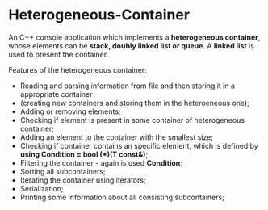 # Heterogeneous-Container

An C++ console application which implements a **heterogeneous container**, whose elements
can be **stack, doubly linked list or queue**. A **linked list** is used to present the container. 

Features of the heterogeneous container:
-  Reading and parsing information from file and then storing it in a appropriate container
-  (creating new containers and storing them in the heteroeneous one);
-  Adding or removing elements;
-  Checking if element is present in some container of heterogeneous container;
-  Adding an element to the container with the smallest size;
-  Checking if container contains an specific element, which is defined by **using Condition = bool (*)(T const&)**;
-  Filtering the container - again is used **Condition**;
-  Sorting all subcontainers;
-  Iterating the container using iterators;
-  Serialization;
-  Printing some information about all consisting subcontainers;

